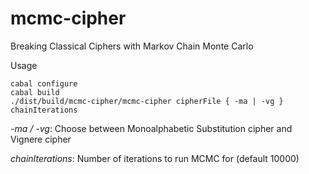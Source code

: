 mcmc-cipher
===========

Breaking Classical Ciphers with Markov Chain Monte Carlo

Usage
```
cabal configure
cabal build
./dist/build/mcmc-cipher/mcmc-cipher cipherFile { -ma | -vg } chainIterations
```
*-ma / -vg*: Choose between Monoalphabetic Substitution cipher and Vignere cipher

*chainIterations*: Number of iterations to run MCMC for (default 10000)